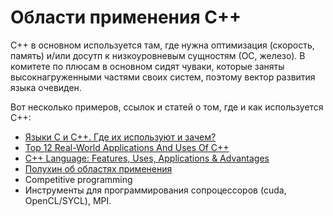 #  Области применения C++

 С++ в основном используется там, где нужна оптимизация (скорость, память) и/или досутп к низкоуровневым сущностям (ОС, железо). В комитете по плюсам в основном сидят чуваки, которые заняты высокнагруженными частями своих систем, поэтому вектор развития языка очевиден.

Вот несколько примеров, ссылок и статей о том, где и как используется C++:
- [Языки C и C++. Где их используют и зачем?](https://medium.com/nuances-of-programming/%D1%8F%D0%B7%D1%8B%D0%BA%D0%B8-c-%D0%B8-c-%D0%B3%D0%B4%D0%B5-%D0%B5%D1%89%D1%91-%D0%B8%D1%85-%D0%B8%D1%81%D0%BF%D0%BE%D0%BB%D1%8C%D0%B7%D1%83%D1%8E%D1%82-%D0%B8-%D0%B7%D0%B0%D1%87%D0%B5%D0%BC-9ff56559d5bf)
- [Top 12 Real-World Applications And Uses Of C++](https://www.softwaretestinghelp.com/cpp-applications/)
- [C++ Language: Features, Uses, Applications & Advantages](https://hackr.io/blog/features-uses-applications-of-c-plus-plus-language)
- [Полухин об областях применения](https://www.youtube.com/watch?v=LZflL44SVVY&ab_channel=C%2B%2BUserGroup)
- Competitive programming
- Инструменты для программирования сопроцессоров (cuda, OpenCL/SYCL), MPI.

